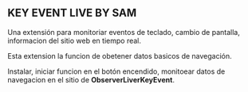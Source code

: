 ## KEY EVENT LIVE BY SAM

Una extensión para monitoriar eventos de teclado, cambio de pantalla, informacion del sitio web en tiempo real.

Esta extension la funcion de obetener datos basicos de navegación.

Instalar, iniciar funcion en el botón encendido, monitoear datos de navegacion en el sitio de **ObserverLiverKeyEvent**.